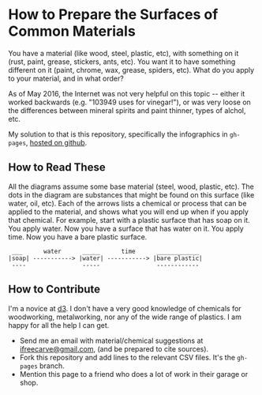 # How to Prepare the Surfaces of Common Materials

You have a material (like wood, steel, plastic, etc), with something on it (rust, paint, grease, stickers, ants, etc).  You want it to have something different on it (paint, chrome, wax, grease, spiders, etc).  What do you apply to your material, and in what order?

As of May 2016, the Internet was not very helpful on this topic -- either it worked backwards (e.g. "103949 uses for vinegar!"), or was very loose on the differences between mineral spirits and paint thinner, types of alchol, etc.

My solution to that is this repository, specifically the infographics in `gh-pages`, [hosted on github](http://ifreecarve.github.io/surface-prep/).


## How to Read These

All the diagrams assume some base material (steel, wood, plastic, etc).  The dots in the diagram are substances that might be found on this surface (like water, oil, etc).  Each of the arrows lists a chemical or process that can be applied to the material, and shows what you will end up when if you apply that chemical.  For example, start with a plastic surface that has soap on it.  You apply water.  Now you have a surface that has water on it.  You apply time.  Now you have a bare plastic surface.

```
 ___      water      _____      time      ____________
|soap| -----------> |water| -----------> |bare plastic|
 ----                -----                ------------
```


## How to Contribute

I'm a novice at [d3](https://d3js.org/).
I don't have a very good knowledge of chemicals for woodworking, metalworking, nor any of the wide range of plastics.
I am happy for all the help I can get.

* Send me an email with material/chemical suggestions at ifreecarve@gmail.com, (and be prepared to cite sources).
* Fork this repository and add lines to the relevant CSV files.  It's the `gh-pages` branch.
* Mention this page to a friend who does a lot of work in their garage or shop.
